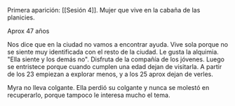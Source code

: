 Primera aparición: [[Sesión 4]]. Mujer que vive en la cabaña de las planicies. 

Aprox 47 años

Nos dice que en la ciudad no vamos a encontrar ayuda. Vive sola porque no se siente muy identificada con el resto de la ciudad. Le gusta la alquimia. "Ella siente y los demás no". Disfruta de la compañía de los jóvenes. Luego se entristece porque cuando cumplen una edad dejan de visitarla. A partir de los 23 empiezan a explorar menos, y a los 25 aprox dejan de verles. 

Myra no lleva colgante. Ella perdió su colgante y nunca se molestó en recuperarlo, porque tampoco le interesa mucho el tema.

